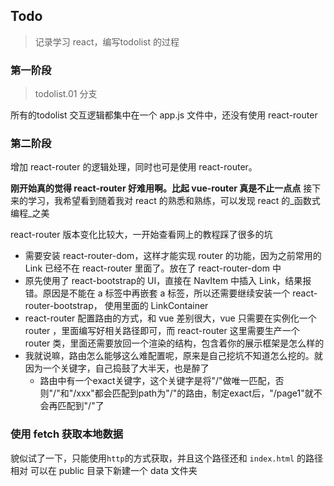 ## Todo

> 记录学习 react，编写todolist 的过程

### 第一阶段

> todolist.01 分支

所有的todolist 交互逻辑都集中在一个 app.js 文件中，还没有使用 react-router

### 第二阶段

增加 react-router 的逻辑处理，同时也可是使用 react-router。

**刚开始真的觉得 react-router 好难用啊。比起 vue-router 真是不止一点点**
接下来的学习，我希望看到随着我对 react 的熟悉和熟练，可以发现 react 的_函数式编程_之美

react-router 版本变化比较大，一开始查看网上的教程踩了很多的坑

* 需要安装 react-router-dom，这样才能实现 router 的功能，因为之前常用的 Link 已经不在 react-router 里面了。放在了 react-router-dom 中
* 原先使用了 react-bootstrap的 UI，直接在 NavItem 中插入 Link，结果报错。原因是不能在 a 标签中再嵌套 a 标签，所以还需要继续安装一个 react-router-bootstrap， 使用里面的 LinkContainer
* react-router 配置路由的方式，和 vue 差别很大，vue 只需要在实例化一个 router ，里面编写好相关路径即可，而 react-router 这里需要生产一个 router 类，里面还需要放回一个渲染的结构，包含着你的展示框架是怎么样的
* 我就说嘛，路由怎么能够这么难配置呢，原来是自己挖坑不知道怎么挖的。就因为一个关键字，自己捣鼓了大半天，也是醉了
    * 路由中有一个exact关键字，这个关键字是将"/"做唯一匹配，否则"/"和"/xxx"都会匹配到path为"/"的路由，制定exact后，"/page1"就不会再匹配到"/"了

### 使用 fetch 获取本地数据

貌似试了一下，只能使用`http`的方式获取，并且这个路径还和 `index.html` 的路径相对
可以在 public 目录下新建一个 data 文件夹